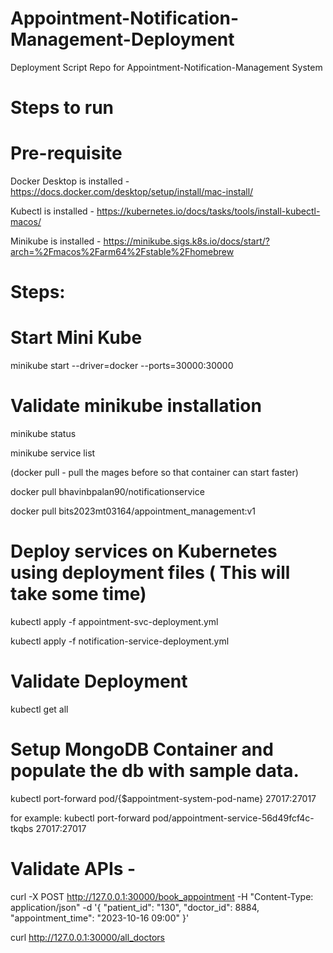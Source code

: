 # Appointment-Notification-Management-Deployment
Deployment Script Repo for Appointment-Notification-Management System


# Steps to run
 
# Pre-requisite
 
Docker Desktop is installed - https://docs.docker.com/desktop/setup/install/mac-install/

Kubectl is installed - https://kubernetes.io/docs/tasks/tools/install-kubectl-macos/

Minikube is installed - https://minikube.sigs.k8s.io/docs/start/?arch=%2Fmacos%2Farm64%2Fstable%2Fhomebrew
 
 
# Steps:
 
# Start Mini Kube
minikube start --driver=docker --ports=30000:30000

# Validate minikube installation
minikube status

minikube service list 

(docker pull <image-name> - pull the mages before so that container can start faster)

docker pull bhavinbpalan90/notificationservice 

docker pull bits2023mt03164/appointment_management:v1

# Deploy services on Kubernetes using deployment files ( This will take some time)
kubectl apply -f appointment-svc-deployment.yml

kubectl apply -f notification-service-deployment.yml

# Validate Deployment
kubectl get all

# Setup MongoDB Container and populate the db with sample data.
kubectl port-forward pod/{$appointment-system-pod-name} 27017:27017

for example: kubectl port-forward pod/appointment-service-56d49fcf4c-tkqbs 27017:27017

# Validate APIs -
curl -X POST http://127.0.0.1:30000/book_appointment -H "Content-Type: application/json"  -d '{ "patient_id": "130", "doctor_id": 8884, "appointment_time": "2023-10-16 09:00" }'

curl http://127.0.0.1:30000/all_doctors
